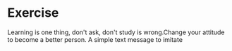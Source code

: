 # Exercise
Learning is one thing, don't ask, don't study is wrong.Change your attitude to become a better person.
A simple text message to imitate
